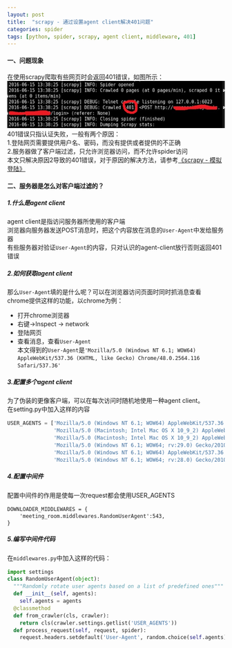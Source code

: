 ```yaml
---
layout: post 
title:  "scrapy - 通过设置agent client解决401问题"
categories: spider
tags: [python, spider, scrapy, agent client, middleware, 401]
---
```


#### 一、问题现象  

在使用scrapy爬取有些网页时会返回401错误，如图所示：  
![](/image/401-error-from-scrapy.jpg)  
401错误只指认证失败，一般有两个原因：  
1.登陆网页需要提供用户名、密码，而没有提供或者提供的不正确  
2.服务器做了客户端过滤，只允许浏览器访问，而不允许spider访问  
本文只解决原因2导致的401错误，对于原因的解决方法，请参考[《scrapy - 模拟登陆》](spider/2016-06/scrapy-solve-401-by-agent-client.html)  

<!-- more -->

#### 二、服务器是怎么对客户端过滤的？    
##### 1.什么是agent client  
agent client是指访问服务器所使用的客户端  
浏览器向服务器发送POST消息时，把这个内容放在消息的`User-Agent`中发给服务器  
有些服务器对验证`User-Agent`的内容，只对认识的agent-client放行否则返回401错误  

##### 2.如何获取agent client
那么`User-Agent`填的是什么呢？可以在浏览器访问页面时同时抓消息查看  
chrome提供这样的功能，以chrome为例：

 - 打开chrome浏览器  
 - 右键->Inspect -> network  
 - 登陆网页  
 - 查看消息，查看`User-Agent`  
本文得到的`User-Agent`是`'Mozilla/5.0 (Windows NT 6.1; WOW64) AppleWebKit/537.36 (KHTML, like Gecko) Chrome/48.0.2564.116 Safari/537.36'`  

##### 3.配置多个agent client  
为了伪装的更像客户端，可以在每次访问时随机地使用一种agent client。  
在setting.py中加入这样的内容  
```python
USER_AGENTS = ['Mozilla/5.0 (Windows NT 6.1; WOW64) AppleWebKit/537.36 (KHTML, like Gecko) Chrome/34.0.1847.131 Safari/537.36',
               'Mozilla/5.0 (Macintosh; Intel Mac OS X 10_9_2) AppleWebKit/537.36 (KHTML, like Gecko) Chrome/34.0.1847.131 Safari/537.36',
               'Mozilla/5.0 (Macintosh; Intel Mac OS X 10_9_2) AppleWebKit/537.75.14 (KHTML, like Gecko) Version/7.0.3 Safari/537.75.14',
               'Mozilla/5.0 (Windows NT 6.1; WOW64; rv:29.0) Gecko/20100101 Firefox/29.0',
               'Mozilla/5.0 (Windows NT 6.1; WOW64) AppleWebKit/537.36 (KHTML, like Gecko) Chrome/34.0.1847.137 Safari/537.36',
               'Mozilla/5.0 (Windows NT 6.1; WOW64; rv:28.0) Gecko/20100101 Firefox/28.0']
```

##### 4.配置中间件  
配置中间件的作用是使每一次request都会使用USER_AGENTS  
```
DOWNLOADER_MIDDLEWARES = {
    'meeting_room.middlewares.RandomUserAgent':543,
}
```

##### 5.编写中间件代码
在`middlewares.py`中加入这样的代码：  
```python
import settings
class RandomUserAgent(object):
  """Randomly rotate user agents based on a list of predefined ones"""
  def __init__(self, agents):
    self.agents = agents
  @classmethod
  def from_crawler(cls, crawler):
    return cls(crawler.settings.getlist('USER_AGENTS'))
  def process_request(self, request, spider):
    request.headers.setdefault('User-Agent', random.choice(self.agents))
```
